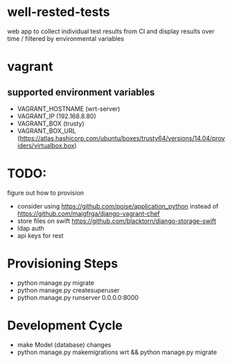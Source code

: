 # well-rested-tests
web app to collect individual test results from CI and display results over
time / filtered by environmental variables

# vagrant

## supported environment variables
* VAGRANT_HOSTNAME (wrt-server)
* VAGRANT_IP (192.168.8.80)
* VAGRANT_BOX (trusty)
* VAGRANT_BOX_URL (https://atlas.hashicorp.com/ubuntu/boxes/trusty64/versions/14.04/providers/virtualbox.box)


# TODO:
figure out how to provision
* consider using https://github.com/poise/application_python
  instead of https://github.com/maigfrga/django-vagrant-chef
* store files on swift https://github.com/blacktorn/django-storage-swift
* ldap auth
* api keys for rest


# Provisioning Steps
* python manage.py migrate
* python manage.py createsuperuser
* python manage.py runserver 0.0.0.0:8000

# Development Cycle
* make Model (database) changes
* python manage.py makemigrations wrt && python manage.py migrate
